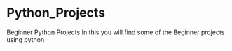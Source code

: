 # Python_Projects
Beginner Python Projects
In this you will find some of the Beginner projects using python

